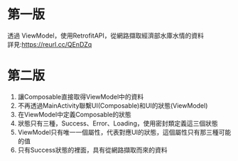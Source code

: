 第一版
==================================
透過 ViewModel，使用RetrofitAPI，從網路擷取經濟部水庫水情的資料  
詳見:https://reurl.cc/QEnDZq

第二版
==================================
1. 讓Composable直接取得ViewModel中的資料  
2. 不再透過MainActivity聯繫UI(Composable)和UI的狀態(ViewModel)  
3. 在ViewModel中定義Composable的狀態  
4. 狀態只有三種，Success、Error、Loading，使用密封類定義這三個狀態  
5. ViewModel只有唯一一個屬性，代表對應UI的狀態，這個屬性只有那三種可能的值  
6. 只有Success狀態的裡面，具有從網路擷取而來的資料  
